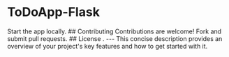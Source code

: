 # ToDoApp-Flask
Start the app locally.  ## Contributing  Contributions are welcome! Fork and submit pull requests.  ## License .  ---  This concise description provides an overview of your project's key features and how to get started with it.
